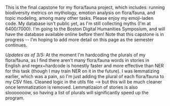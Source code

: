This is the final capstone for my flora/fauna project, which includes: running biodiversity metrics on mythology, emotion analysis on flora/fauna, and topic modeling, among many other tasks. Please enjoy my emoji-laden code.
My database isn't public yet, as I'm still collecting myths (I'm at 6400/7000). I'm going to the Boston Digital Humanities Symposium, and will have the database available online before then!
Note that this capstone is in progress -- I'm hoping to add more detail on this page as the semester continues.

*Updates as of 3/5:*
At the moment I'm hardcoding the plurals of my flora/fauna, as I find there aren't many flora/fauna words in stories in English and regex+hardcode is honestly faster and more effective than NER for this task (though I may train NER on it in the future). I was lemmatizing earlier,  which was a pain, so I'm just adding the plural of each flora/fauna to my CSV files.
Cleaned logic in the utils file --> but this will be much cleaner once lemmatization is removed.
Lemmatizaion of stories is also slooooooow, so having a list of plurals will significantly speed up the program.
